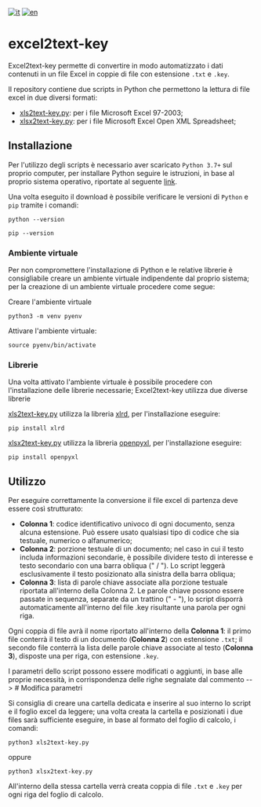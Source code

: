 [![it](https://img.shields.io/badge/lang-it-green.svg)](https://github.com/logo94/excel2text-key/blob/main/README.md)
[![en](https://img.shields.io/badge/lang-en-blue.svg)](https://github.com/logo94/excel2text-key/blob/main/README.en.md)

# excel2text-key
Excel2text-key permette di convertire in modo automatizzato i dati contenuti in un file Excel in coppie di file con estensione `.txt` e `.key`. 

Il repository contiene due scripts in Python che permettono la lettura di file excel in due diversi formati:
* [xls2text-key.py](https://github.com/logo94/excel2text-key/blob/main/xls2text-key.py): per i file Microsoft Excel 97-2003;
* [xlsx2text-key.py](https://github.com/logo94/excel2text-key/blob/main/xlsx2text-key.py): per i file Microsoft Excel Open XML Spreadsheet;

## Installazione ##
Per l'utilizzo degli scripts è necessario aver scaricato `Python 3.7+` sul proprio computer, per installare Python seguire le istruzioni, in base al proprio sistema operativo, riportate al seguente [link](https://www.python.org/downloads/).

Una volta eseguito il download è possibile verificare le versioni di `Python` e `pip` tramite i comandi:

```
python --version
```
```
pip --version
```
### Ambiente virtuale ###
Per non compromettere l'installazione di Python e le relative librerie è consigliabile creare un ambiente virtuale indipendente dal proprio sistema; per la creazione di un ambiente virtuale procedere come segue:

Creare l'ambiente virtuale
```
python3 -m venv pyenv
```

Attivare l'ambiente virtuale:
```
source pyenv/bin/activate
```

### Librerie ###
Una volta attivato l'ambiente virtuale è possibile procedere con l'installazione delle librerie necessarie; Excel2text-key utilizza due diverse librerie

[xls2text-key.py](https://github.com/logo94/excel2text-key/blob/main/xls2text-key.py) utilizza la libreria [xlrd](https://pypi.org/project/xlrd/), per l'installazione eseguire:
```
pip install xlrd
```

[xlsx2text-key.py](https://github.com/logo94/excel2text-key/blob/main/xlsx2text-key.py) utilizza la libreria [openpyxl](https://openpyxl.readthedocs.io/en/stable/), per l'installazione eseguire:
```
pip install openpyxl
```

## Utilizzo ##
Per eseguire correttamente la conversione il file excel di partenza deve essere così strutturato:

* **Colonna 1**: codice identificativo univoco di ogni documento, senza alcuna estensione. Può essere usato qualsiasi tipo di codice che sia testuale, numerico o alfanumerico; 
* **Colonna 2**: porzione testuale di un documento; nel caso in cui il testo includa informazioni secondarie, è possibile dividere testo di interesse e testo secondario con una barra obliqua (" / "). Lo script leggerà esclusivamente il testo posizionato alla sinistra della barra obliqua; 
* **Colonna 3**: lista di parole chiave associate alla porzione testuale riportata all'interno della Colonna 2. Le parole chiave possono essere passate in sequenza, separate da un trattino (" - "), lo script disporrà automaticamente all'interno del file .key risultante una parola per ogni riga.

Ogni coppia di file avrà il nome riportato all'interno della **Colonna 1**: il primo file conterrà il testo di un documento (**Colonna 2**) con estensione `.txt`; il secondo file conterrà la lista delle parole chiave associate al testo (**Colonna 3**), disposte una per riga, con estensione `.key`. 

I parametri dello script possono essere modificati o aggiunti, in base alle proprie necessità, in corrispondenza delle righe segnalate dal commento --> # Modifica parametri
  
Si consiglia di creare una cartella dedicata e inserire al suo interno lo script e il foglio excel da leggere; una volta creata la cartella e posizionati i due files sarà sufficiente eseguire, in base al formato del foglio di calcolo, i comandi: 
```
python3 xls2text-key.py
```
oppure
```
python3 xlsx2text-key.py
```

All'interno della stessa cartella verrà creata coppia di file `.txt` e `.key` per ogni riga del foglio di calcolo.
